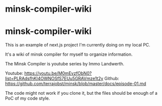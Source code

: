 # minsk-compiler-wiki
# minsk-compiler-wiki

This is an example of next.js project I'm currently doing on my local PC.

It's a wiki of minsk compiler for myself to organize information.

The Minsk Compiler is youtube series by Immo Landwerth.

Youtube: https://youtu.be/M0mEvzfObN0?list=PLRAdsfhKI4OWNOSfS7EUu5GRAVmze1t2y
Github: https://github.com/terrajobst/minsk/blob/master/docs/episode-01.md

The code might not work if you clone it, but the files should be enough of a PoC of my code style.

